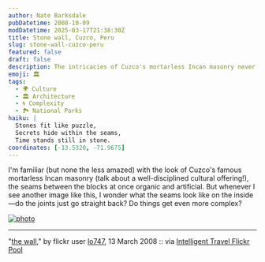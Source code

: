 ```yaml
---
author: Nate Barksdale
pubDatetime: 2008-10-09
modDatetime: 2025-03-17T21:38:30Z
title: Stone wall, Cuzco, Peru
slug: stone-wall-cuzco-peru
featured: false
draft: false
description: The intricacies of Cuzco's mortarless Incan masonry never cease to amaze me, especially regarding how the seams between the blocks appear on the inside. How complex might the joints be? The geolocation coordinates for this remarkable structure are approximately -13.5226, -71.9731.
emoji: 🏛️
tags:
  - 🌍 Culture
  - 🏛️ Architecture
  - 🌀 Complexity
  - 🏞️ National Parks
haiku: |
  Stones fit like puzzle,  
  Secrets hide within the seams,  
  Time stands still in stone.
coordinates: [-13.5320, -71.9675]
---
```


I'm familiar (but none the less amazed) with the look of Cuzco's famous mortarless Incan masonry (talk about a well-disciplined cultural offering!), the seams between the blocks at once organic and artificial. But whenever I see another image like this, I wonder what the seams look like on the inside—do the joints just go straight back? Do things get even more complex?

[![photo](http://culture-making.com/media/2539164551_9a7571cd4c_o.jpg)](http://www.flickr.com/photos/io747/2539164551/)

---

"[the wall](http://www.flickr.com/photos/io747/2539164551/)," by flickr user [lo747](http://www.flickr.com/photos/io747/2539164551/), 13 March 2008 :: via [Intelligent Travel Flickr Pool](http://www.flickr.com/groups/intelligent_travel/pool/)

